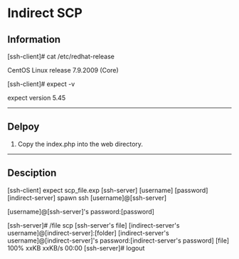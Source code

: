 # Indirect SCP

## Information

[ssh-client]#  cat /etc/redhat-release

CentOS Linux release 7.9.2009 (Core)

[ssh-client]#  expect -v

expect version 5.45

---

## Delpoy 
1. Copy the index.php into the web directory.

---
## Desciption
[ssh-client] expect scp_file.exp [ssh-server] [username] [password] [indirect-server] 
spawn ssh [username]@[ssh-server] 

[username]@[ssh-server]'s password:[password]

[ssh-server]# /file scp [ssh-server's file] [indirect-server's username]@[indirect-server]:[folder] 
[indirect-server's username]@[indirect-server]'s password:[indirect-server's password]
[file]                                    100%   xxKB  xxKB/s   00:00
[ssh-server]# logout
